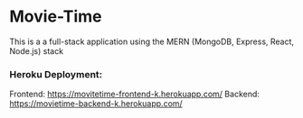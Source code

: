 # Movie-Time

This is a  a full-stack application using the MERN (MongoDB, Express, React, Node.js) stack

### Heroku Deployment:
Frontend: https://movitetime-frontend-k.herokuapp.com/
Backend: https://movietime-backend-k.herokuapp.com/




